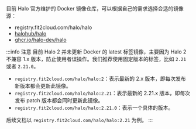 目前 Halo 官方维护的 Docker 镜像仓库，可以根据自己的需求选择合适的镜像源：

- registry.fit2cloud.com/halo/halo
- [halohub/halo](https://hub.docker.com/r/halohub/halo)
- [ghcr.io/halo-dev/halo](https://github.com/halo-dev/halo/pkgs/container/halo)

:::info 注意
目前 Halo 2 并未更新 Docker 的 latest 标签镜像，主要因为 Halo 2 不兼容 1.x 版本，防止使用者误操作。我们推荐使用固定版本的标签，比如 `2.21` 或者 `2.21.0`。

- `registry.fit2cloud.com/halo/halo:2`：表示最新的 2.x 版本，即每次发布新版本都会更新此镜像。
- `registry.fit2cloud.com/halo/halo:2.21`：表示最新的 2.21.x 版本，即每次发布 patch 版本都会同时更新此镜像。
- `registry.fit2cloud.com/halo/halo:2.21.0`：表示一个具体的版本。

后续文档以 `registry.fit2cloud.com/halo/halo:2.21` 为例。
:::
